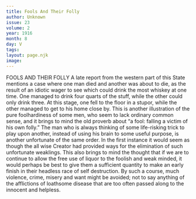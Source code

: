 ```yaml
---
title: Fools And Their Folly
author: Unknown
issue: 23
volume: 2
year: 1916
month: 8
day: V
tags:
layout: page.njk
image:
---
```

FOOLS AND THEIR FOLLY       A late report from the western part of this State mentions a case where one man died and another was about to die, as the result of an idiotic wager to see which could drink the most whiskey at one time. One managed to drink four quarts of the stuff, while the other could only drink three. At this stage, one fell to the floor in a stupor, while the other managed to get to his home close by.       This is another illustration of the pure foolhardiness of some men, who seem to lack ordinary common sense, and it brings to mind the old proverb about “a fool: falling a victim of his own folly.”      The man who is always thinking of some life-risking trick to play upon another, instead of using his brain to some useful purpose, is another unfortunate of the same order. In the first instance it would seem as though the all wise Creator had provided ways for the elimination of such unfortunate weaklings.       This also brings to mind the thought that if we are to continue to allow the free use of liquor to the foolish and weak minded, it would perhaps be best to give them a sufficient quantity to make an early finish in their headless race of self destruction.       By such a course, much violence, crime, misery and want might be avoided; not to say anything of the afflictions of loathsome disease that are too often passed along to the innocent and helpless.




